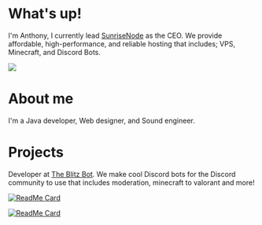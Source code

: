 <h1>What's up!</h1>
<p> I'm Anthony, I currently lead <a href="https://sunrisenode.com">SunriseNode</a> as the CEO. We provide affordable, high-performance, and reliable hosting that includes; VPS, Minecraft, and Discord Bots.</p>

![](https://sunrisenode.com/assets/img/logos/sunrisenode-ban.gif)

<h1> About me</h1>
<p> I'm a Java developer, Web designer, and Sound engineer.</p>

<h1> Projects</h1>
<p>Developer at <a href="https://theblitzbot.com">The Blitz Bot</a>. We make cool Discord bots for the Discord community to use that includes moderation, minecraft to valorant and more! </p>

[![ReadMe Card](https://github-readme-stats.vercel.app/api?username=JTXOfficial&show_icons=true&theme=gruvbox&include_all_commits=true&count_private=true)]()

[![ReadMe Card](https://github-readme-stats.vercel.app/api/top-langs?username=JTXOfficial&show_icons=true&theme=gruvbox&include_all_commits=true&count_private=true)]() 

